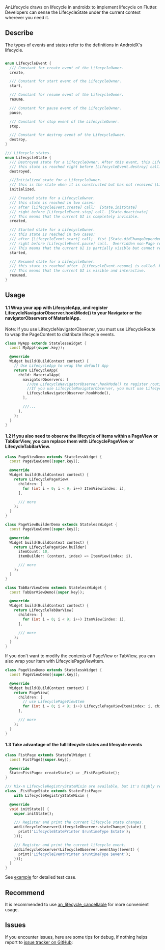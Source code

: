 AnLifecycle draws on lifecycle in androidx to implement lifecycle on Flutter.
Developers can sense the LifecycleState under the current context wherever you need it.

## Describe

The types of events and states refer to the definitions in AndroidX's lifecycle.

```dart

enum LifecycleEvent {
  /// Constant for create event of the LifecycleOwner.
  create,

  /// Constant for start event of the LifecycleOwner.
  start,

  /// Constant for resume event of the LifecycleOwner.
  resume,

  /// Constant for pause event of the LifecycleOwner.
  pause,

  /// Constant for stop event of the LifecycleOwner.
  stop,

  /// Constant for destroy event of the LifecycleOwner.
  destroy,
}

/// Lifecycle states.
enum LifecycleState {
  /// Destroyed state for a LifecycleOwner. After this event, this Lifecycle will not dispatch any more events.
  /// this state is reached right before [LifecycleEvent.destroy] call.   [State.dispose]
  destroyed,

  ///Initialized state for a LifecycleOwner.
  /// this is the state when it is constructed but has not received [LifecycleEvent.create] yet.
  initialized,

  /// Created state for a LifecycleOwner.
  /// this state is reached in two cases:
  /// after [LifecycleEvent.create] call;  [State.initState]
  /// right before [LifecycleEvent.stop] call. [State.deactivate]
  /// This means that the current UI is completely invisible.
  created,

  /// Started state for a LifecycleOwner.
  /// this state is reached in two cases:
  /// after [LifecycleEvent.start] call;  fist [State.didChangeDependencies]
  /// right before [LifecycleEvent.pause] call.  Overridden non-Page routes, such as dialog
  /// This means that the current UI is partially visible but cannot respond to events.
  started,

  /// Resumed state for a LifecycleOwner. 
  /// this state is reached after  [LifecycleEvent.resume] is called. Route.isCurrent
  /// This means that the current UI is visible and interactive.
  resumed,
}

```

## Usage

#### 1.1 Wrap your app with LifecycleApp, and register LifecycleNavigatorObserver.hookMode() to your Navigator or the navigatorObservers of MaterialApp.

Note: If you use LifecycleNavigatorObserver, you must use LifecycleRoute to wrap the PageContent to
distribute lifecycle events.

```dart
class MyApp extends StatelessWidget {
  const MyApp({super.key});

  @override
  Widget build(BuildContext context) {
    // Use LifecycleApp to wrap the default App
    return LifecycleApp(
      child: MaterialApp(
        navigatorObservers: [
          //Use LifecycleNavigatorObserver.hookMode() to register routing event changes
          //If you use LifecycleNavigatorObserver, you must use LifecycleRoute to wrap the PageContent to distribute lifecycle events.
          LifecycleNavigatorObserver.hookMode(),
        ],

        ///...
      ),
    );
  }
}
```

#### 1.2 If you also need to observe the lifecycle of items within a PageView or TabBarView, you can replace them with LifecyclePageView or LifecycleTabBarView.

```dart
class PageViewDemo extends StatelessWidget {
  const PageViewDemo({super.key});

  @override
  Widget build(BuildContext context) {
    return LifecyclePageView(
      children: [
        for (int i = 0; i < 9; i++) ItemView(index: i),
      ],

      /// more
    );
  }
}

class PageViewBuilderDemo extends StatelessWidget {
  const PageViewDemo({super.key});

  @override
  Widget build(BuildContext context) {
    return LifecyclePageView.builder(
      itemCount: 10,
      itemBuilder: (context, index) => ItemView(index: i),

      /// more
    );
  }
}

class TabBarViewDemo extends StatelessWidget {
  const TabBarViewDemo({super.key});

  @override
  Widget build(BuildContext context) {
    return LifecycleTabBarView(
      children: [
        for (int i = 0; i < 9; i++) ItemView(index: i),
      ],

      /// more
    );
  }
}
```

If you don't want to modify the contents of PageView or TabView, you can also wrap your item with
LifecyclePageViewItem.

```dart
class PageViewDemo extends StatelessWidget {
  const PageViewDemo({super.key});

  @override
  Widget build(BuildContext context) {
    return PageView(
      children: [
        // use LifecyclePageViewItem
        for (int i = 0; i < 9; i++) LifecyclePageViewItem(index: i, child: ItemView(index: i)),
      ],

      /// more
    );
  }
}
```

#### 1.3 Take advantage of the full lifecycle states and lifecycle events

```dart
class FistPage extends StatefulWidget {
  const FistPage({super.key});

  @override
  State<FistPage> createState() => _FistPageState();
}

/// Mix-n LifecycleRegistryStateMixin are available, but it's highly recommended to use the [an_lifecycle_cancellable] package's launchWhenXXX, repeatOnXXX, and collectOnXXX methods.
class _FistPageState extends State<FistPage>
    with LifecycleRegistryStateMixin {

  @override
  void initState() {
    super.initState();

    /// Register and print the current lifecycle state changes.
    addLifecycleObserver(LifecycleObserver.stateChange((state) {
      print('LifecycleStatePrinter $runtimeType $state');
    }));

    /// Register and print the current lifecycle event.
    addLifecycleObserver(LifecycleObserver.eventAny((event) {
      print('LifecycleEventPrinter $runtimeType $event');
    }));
  }
}

```

See [example](https://github.com/aymtools/lifecycle/blob/main/example/) for detailed test
case.

## Recommend

It is recommended to
use [an_lifecycle_cancellable](https://pub.dev/packages/an_lifecycle_cancellable) for more
convenient usage.

## Issues

If you encounter issues, here are some tips for debug, if nothing helps report
to [issue tracker on GitHub](https://github.com/aymtools/lifecycle/issues):